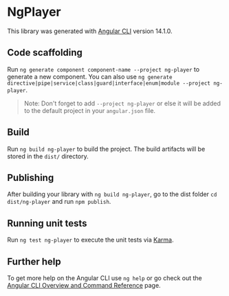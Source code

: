 # NgPlayer

This library was generated with [Angular CLI](https://github.com/angular/angular-cli) version 14.1.0.

## Code scaffolding

Run `ng generate component component-name --project ng-player` to generate a new component. You can also use `ng generate directive|pipe|service|class|guard|interface|enum|module --project ng-player`.
> Note: Don't forget to add `--project ng-player` or else it will be added to the default project in your `angular.json` file. 

## Build

Run `ng build ng-player` to build the project. The build artifacts will be stored in the `dist/` directory.

## Publishing

After building your library with `ng build ng-player`, go to the dist folder `cd dist/ng-player` and run `npm publish`.

## Running unit tests

Run `ng test ng-player` to execute the unit tests via [Karma](https://karma-runner.github.io).

## Further help

To get more help on the Angular CLI use `ng help` or go check out the [Angular CLI Overview and Command Reference](https://angular.io/cli) page.
